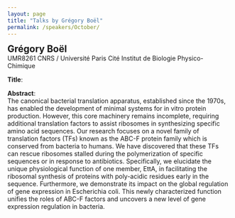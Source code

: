 ```yaml
---
layout: page
title: "Talks by Grégory Boël"
permalink: /speakers/October/
---
```

<span style="font-size: 1.5em;"><strong>Grégory Boël</strong></span><br>
UMR8261 CNRS / Université Paris Cité
Institut de Biologie Physico-Chimique

**Title**:  


**Abstract**:  
The canonical bacterial translation apparatus, established since the 1970s, has enabled the development of minimal systems for in vitro protein production. However, this core machinery remains incomplete, requiring additional translation factors to assist ribosomes in synthesizing specific amino acid sequences. Our research focuses on a novel family of translation factors (TFs) known as the ABC-F protein family which is conserved from bacteria to humans. We have discovered that these TFs can rescue ribosomes stalled during the polymerization of specific sequences or in response to antibiotics. Specifically, we elucidate the unique physiological function of one member, EttA, in facilitating the ribosomal synthesis of proteins with poly-acidic residues early in the sequence. Furthermore, we demonstrate its impact on the global regulation of gene expression in Escherichia coli. This newly characterized function unifies the roles of ABC-F factors and uncovers a new level of gene expression regulation in bacteria.

